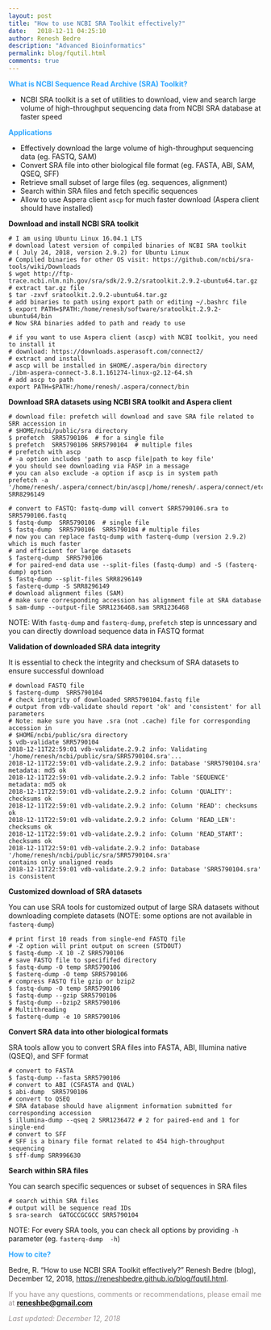 ```yaml
---
layout: post
title: "How to use NCBI SRA Toolkit effectively?"
date:   2018-12-11 04:25:10
author: Renesh Bedre
description: "Advanced Bioinformatics"
permalink: blog/fqutil.html
comments: true
---
```


**<span style="color:#33a8ff">What is NCBI Sequence Read Archive (SRA) Toolkit?</span>**
- NCBI SRA toolkit is a set of utilities to download, view and search large volume of high-throughput sequencing data 
  from NCBI SRA database at faster speed

**<span style="color:#33a8ff">Applications</span>**
- Effectively download the large volume of high-throughput sequencing data (eg. FASTQ, SAM) 
- Convert SRA file into other biological file format (eg. FASTA, ABI, SAM, QSEQ, SFF)
- Retrieve small subset of large files (eg. sequences, alignment)
- Search within SRA files and fetch specific sequences
- Allow to use Aspera client `ascp` for much faster download (Aspera client should have installed)

<b>Download and install NCBI SRA toolkit </b>
```shell
# I am using Ubuntu Linux 16.04.1 LTS
# download latest version of compiled binaries of NCBI SRA toolkit 
# ( July 24, 2018, version 2.9.2) for Ubuntu Linux
# Compiled binaries for other OS visit: https://github.com/ncbi/sra-tools/wiki/Downloads
$ wget http://ftp-trace.ncbi.nlm.nih.gov/sra/sdk/2.9.2/sratoolkit.2.9.2-ubuntu64.tar.gz
# extract tar.gz file 
$ tar -zxvf sratoolkit.2.9.2-ubuntu64.tar.gz
# add binaries to path using export path or editing ~/.bashrc file
$ export PATH=$PATH:/home/renesh/software/sratoolkit.2.9.2-ubuntu64/bin
# Now SRA binaries added to path and ready to use

# if you want to use Aspera client (ascp) with NCBI toolkit, you need to install it
# download: https://downloads.asperasoft.com/connect2/
# extract and install
# ascp will be installed in $HOME/.aspera/bin directory
./ibm-aspera-connect-3.8.1.161274-linux-g2.12-64.sh
# add ascp to path
export PATH=$PATH:/home/renesh/.aspera/connect/bin
```

<b>Download SRA datasets using NCBI SRA toolkit and Aspera client </b>

```shell
# download file: prefetch will download and save SRA file related to SRR accession in 
# $HOME/ncbi/public/sra directory
$ prefetch  SRR5790106  # for a single file
$ prefetch  SRR5790106 SRR5790104  # multiple files
# prefetch with ascp
# -a option includes 'path to ascp file|path to key file'
# you should see downloading via FASP in a message 
# you can also exclude -a option if ascp is in system path
prefetch -a '/home/renesh/.aspera/connect/bin/ascp|/home/renesh/.aspera/connect/etc/asperaweb_id_dsa.openssh' SRR8296149

# convert to FASTQ: fastq-dump will convert SRR5790106.sra to SRR5790106.fastq
$ fastq-dump  SRR5790106  # single file
$ fastq-dump  SRR5790106  SRR5790104 # multiple files
# now you can replace fastq-dump with fasterq-dump (version 2.9.2) which is much faster 
# and efficient for large datasets
$ fasterq-dump  SRR5790106  
# for paired-end data use --split-files (fastq-dump) and -S (fasterq-dump) option
$ fastq-dump --split-files SRR8296149
$ fasterq-dump -S SRR8296149
# download alignment files (SAM)
# make sure corresponding accession has alignment file at SRA database
$ sam-dump --output-file SRR1236468.sam SRR1236468
```
NOTE: With `fastq-dump` and `fasterq-dump`, `prefetch` step is unncessary and you can directly 
download sequence data in FASTQ format

<b>Validation of downloaded SRA data integrity</b>

It is essential to check the integrity and checksum of SRA datasets to ensure successful download

```shell
# download FASTQ file
$ fasterq-dump  SRR5790104  
# check integrity of downloaded SRR5790104.fastq file
# output from vdb-validate should report 'ok' and 'consistent' for all parameters
# Note: make sure you have .sra (not .cache) file for corresponding accession in 
# $HOME/ncbi/public/sra directory
$ vdb-validate SRR5790104
2018-12-11T22:59:01 vdb-validate.2.9.2 info: Validating '/home/renesh/ncbi/public/sra/SRR5790104.sra'...
2018-12-11T22:59:01 vdb-validate.2.9.2 info: Database 'SRR5790104.sra' metadata: md5 ok
2018-12-11T22:59:01 vdb-validate.2.9.2 info: Table 'SEQUENCE' metadata: md5 ok
2018-12-11T22:59:01 vdb-validate.2.9.2 info: Column 'QUALITY': checksums ok
2018-12-11T22:59:01 vdb-validate.2.9.2 info: Column 'READ': checksums ok
2018-12-11T22:59:01 vdb-validate.2.9.2 info: Column 'READ_LEN': checksums ok
2018-12-11T22:59:01 vdb-validate.2.9.2 info: Column 'READ_START': checksums ok
2018-12-11T22:59:01 vdb-validate.2.9.2 info: Database '/home/renesh/ncbi/public/sra/SRR5790104.sra' 
contains only unaligned reads
2018-12-11T22:59:01 vdb-validate.2.9.2 info: Database 'SRR5790104.sra' is consistent
```

<b>Customized download of SRA datasets</b>

You can use SRA tools for customized output of large SRA datasets without downloading complete datasets 
(NOTE: some options are not available in `fasterq-dump`)

```shell
# print first 10 reads from single-end FASTQ file
# -Z option will print output on screen (STDOUT)
$ fastq-dump -X 10 -Z SRR5790106
# save FASTQ file to specififed directory
$ fastq-dump -O temp SRR5790106
$ fasterq-dump -O temp SRR5790106
# compress FASTQ file gzip or bzip2
$ fastq-dump -O temp SRR5790106
$ fastq-dump --gzip SRR5790106  
$ fastq-dump --bzip2 SRR5790106
# Multithreading 
$ fasterq-dump -e 10 SRR5790106  
```

<b>Convert SRA data into other biological formats</b>

SRA tools allow you to convert SRA files into FASTA, ABI, Illumina native (QSEQ), and SFF format

```shell
# convert to FASTA
$ fastq-dump --fasta SRR5790106  
# convert to ABI (CSFASTA and QVAL)
$ abi-dump  SRR5790106  
# convert to QSEQ 
# SRA database should have alignment information submitted for corresponding accession 
$ illumina-dump --qseq 2 SRR1236472 # 2 for paired-end and 1 for single-end
# convert to SFF 
# SFF is a binary file format related to 454 high-throughput sequencing
$ sff-dump SRR996630
```

<b>Search within SRA files</b>

You can search specific sequences or subset of sequences in SRA files

```shell
# search within SRA files
# output will be sequence read IDs 
$ sra-search  GATGCCGCGCC SRR5790104
```

NOTE: For every SRA tools, you can check all options by providing `-h` parameter 
(eg. `fasterq-dump  -h`)

**<span style="color:#33a8ff">How to cite?</span>**

Bedre, R. “How to use NCBI SRA Toolkit effectively?” Renesh Bedre (blog), December 12, 2018, 
https://reneshbedre.github.io/blog/fqutil.html.

<span style="color:#9e9696">If you have any questions, comments or recommendations, please email me at 
<b>reneshbe@gmail.com</b></span>

<span style="color:#9e9696"><i> Last updated: December 12, 2018</i> </span>